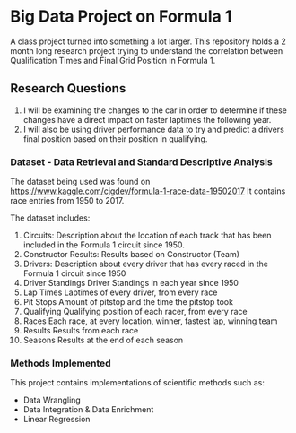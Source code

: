 # Big Data Project on Formula 1

A class project turned into something a lot larger. This repository holds a 2 month long research project trying to understand the correlation between Qualification Times and Final Grid Position in Formula 1. 

## Research Questions

1. I will be examining the changes to the car in order to determine if these changes have a direct impact on faster laptimes the following year. 
2. I will also be using driver performance data to try and predict a drivers final position based on their position in qualifying.

### Dataset - Data Retrieval and Standard Descriptive Analysis

The dataset being used was found on https://www.kaggle.com/cjgdev/formula-1-race-data-19502017
It contains race entries from 1950 to 2017. 

The dataset includes:

1. Circuits: Description about the location of each track that has been included in the Formula 1 circuit since 1950.
2. Constructor Results: Results based on Constructor (Team)
3. Drivers: Description about every driver that has every raced in the Formula 1 circuit since 1950
4. Driver Standings Driver Standings in each year since 1950
5. Lap Times Laptimes of every driver, from every race
6. Pit Stops Amount of pitstop and the time the pitstop took
7. Qualifying Qualifying position of each racer, from every race
8. Races Each race, at every location, winner, fastest lap, winning team
9. Results Results from each race
10. Seasons Results at the end of each season


### Methods Implemented 
This project contains implementations of scientific methods such as: 
- Data Wrangling
- Data Integration & Data Enrichment
- Linear Regression
